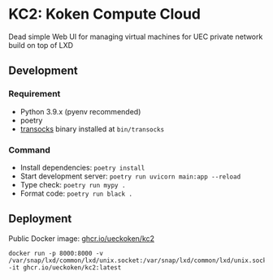 # KC2: Koken Compute Cloud

Dead simple Web UI for managing virtual machines for UEC private network build on top of LXD

## Development

### Requirement

- Python 3.9.x (pyenv recommended)
- poetry
- [transocks](https://github.com/cybozu-go/transocks) binary installed at `bin/transocks`

### Command

- Install dependencies: `poetry install`
- Start development server: `poetry run uvicorn main:app --reload`
- Type check: `poetry run mypy .`
- Format code: `poetry run black .`

## Deployment

Public Docker image: [ghcr.io/ueckoken/kc2](https://github.com/orgs/ueckoken/packages/container/package/kc2)

```
docker run -p 8000:8000 -v /var/snap/lxd/common/lxd/unix.socket:/var/snap/lxd/common/lxd/unix.socket:ro -it ghcr.io/ueckoken/kc2:latest
```
